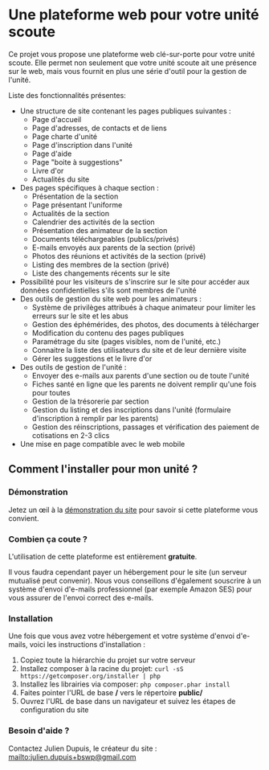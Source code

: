 # Une plateforme web pour votre unité scoute

Ce projet vous propose une plateforme web clé-sur-porte pour votre unité scoute. Elle permet non seulement
que votre unité scoute ait une présence sur le web, mais vous fournit en plus une série d'outil pour la gestion
de l'unité.

Liste des fonctionnalités présentes:

* Une structure de site contenant les pages publiques suivantes :
  * Page d'accueil
  * Page d'adresses, de contacts et de liens
  * Page charte d'unité
  * Page d'inscription dans l'unité
  * Page d'aide
  * Page "boite à suggestions"
  * Livre d'or
  * Actualités du site
* Des pages spécifiques à chaque section :
  * Présentation de la section
  * Page présentant l'uniforme
  * Actualités de la section
  * Calendrier des activités de la section
  * Présentation des animateur de la section
  * Documents téléchargeables (publics/privés)
  * E-mails envoyés aux parents de la section (privé)
  * Photos des réunions et activités de la section (privé)
  * Listing des membres de la section (privé)
  * Liste des changements récents sur le site
* Possibilité pour les visiteurs de s'inscrire sur le site pour accéder aux données confidentielles s'ils sont membres de l'unité
* Des outils de gestion du site web pour les animateurs :
  * Système de privilèges attribués à chaque animateur pour limiter les erreurs sur le site et les abus
  * Gestion des éphémérides, des photos, des documents à télécharger
  * Modification du contenu des pages publiques
  * Paramétrage du site (pages visibles, nom de l'unité, etc.)
  * Connaitre la liste des utilisateurs du site et de leur dernière visite
  * Gérer les suggestions et le livre d'or
* Des outils de gestion de l'unité :
  * Envoyer des e-mails aux parents d'une section ou de toute l'unité
  * Fiches santé en ligne que les parents ne doivent remplir qu'une fois pour toutes
  * Gestion de la trésorerie par section
  * Gestion du listing et des inscriptions dans l'unité (formulaire d'inscription à remplir par les parents)
  * Gestion des réinscriptions, passages et vérification des paiement de cotisations en 2-3 clics
* Une mise en page compatible avec le web mobile

## Comment l'installer pour mon unité ?

### Démonstration

Jetez un œil à la [démonstration du site](http://demo.sv20.be) pour savoir si cette plateforme vous convient.

### Combien ça coute ?

L'utilisation de cette plateforme est entièrement **gratuite**.

Il vous faudra cependant payer un hébergement pour le site (un serveur mutualisé peut convenir).
Nous vous conseillons d'également souscrire à un système d'envoi d'e-mails professionnel (par exemple Amazon SES) pour
vous assurer de l'envoi correct des e-mails.

### Installation

Une fois que vous avez votre hébergement et votre système d'envoi d'e-mails, voici les instructions d'installation :

1. Copiez toute la hiérarchie du projet sur votre serveur
1. Installez composer à la racine du projet: `curl -sS https://getcomposer.org/installer | php`
1. Installez les librairies via composer: `php composer.phar install`
1. Faites pointer l'URL de base **/** vers le répertoire **public/**
1. Ouvrez l'URL de base dans un navigateur et suivez les étapes de configuration du site

### Besoin d'aide ?

Contactez Julien Dupuis, le créateur du site : <mailto:julien.dupuis+bswp@gmail.com>

